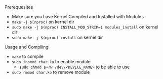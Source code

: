 Prerequesites
* Make sure you have Kernel Compiled and Installed with Modules
* `make -j $(nproc)` on kernel dir
* `sudo make -j $(nproc) INSTALL_MOD_STRIP=1 modules_install` on kernel dir 
* `sudo make -j $(nproc) install` on kernel dir

Usage and Compiling
* `make` to compile
* `sudo insmod char.ko` to enable module
  * `sudo chmod a+rw /dev/<DEVICE_NAME>` to be able to use
* `sudo rmmod char.ko` to remove module

